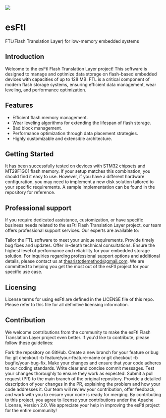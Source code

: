 <a href="https://www.buymeacoffee.com/ufukvarol4"><img src="https://img.buymeacoffee.com/button-api/?text=Buy me a coffee&emoji=&slug=ufukvarol4&button_colour=40DCA5&font_colour=ffffff&font_family=Cookie&outline_colour=000000&coffee_colour=FFDD00" /></a>

# esFtl
FTL(Flash Translation Layer) for low-memory embedded systems

## Introduction
Welcome to the esFtl Flash Translation Layer project! This software is designed to manage and optimize data storage on flash-based embedded devices with capacities of up to 128 MB. FTL is a critical component of modern flash storage systems, ensuring efficient data management, wear leveling, and performance optimization.

## Features

- Efficient flash memory management.
- Wear leveling algorithms for extending the lifespan of flash storage.
- Bad block management.
- Performance optimization through data placement strategies.
- Highly customizable and extensible architecture.

## Getting Started

It has been successfully tested on devices with STM32 chipsets and MT29F1G01 flash memory. If your setup matches this combination, you should find it easy to use. However, if you have a different hardware configuration, you may need to implement a new disk solution tailored to your specific requirements. A sample implementation can be found in the repository for reference.

## Professional support

If you require dedicated assistance, customization, or have specific business needs related to the esFtl Flash Translation Layer project, our team offers professional support services. Our experts are available to:

Tailor the FTL software to meet your unique requirements.
Provide timely bug fixes and updates.
Offer in-depth technical consultations.
Ensure the highest level of performance and reliability for your embedded storage solution.
For inquiries regarding professional support options and additional details, please contact us at thearistotlemethod@gmail.com. We are committed to helping you get the most out of the esFtl project for your specific use case.

## Licensing

License terms for using esFtl are defined in the LICENSE file of this repo. Please refer to this file for all definitive licensing information. 

## Contribution

We welcome contributions from the community to make the esFtl Flash Translation Layer project even better. If you'd like to contribute, please follow these guidelines:

Fork the repository on GitHub.
Create a new branch for your feature or bug fix: git checkout -b feature/your-feature-name or git checkout -b bugfix/your-bug-fix.
Make your changes and ensure that your code adheres to our coding standards.
Write clear and concise commit messages.
Test your changes thoroughly to ensure they work as expected.
Submit a pull request (PR) to the main branch of the original repository.
Provide a detailed description of your changes in the PR, explaining the problem and how your code addresses it.
Our team will review your contribution, offer feedback, and work with you to ensure your code is ready for merging.
By contributing to this project, you agree to license your contributions under the Apache License, Version 2.0. We appreciate your help in improving the esFtl project for the entire community!
